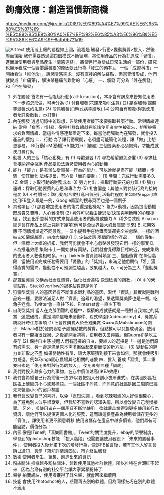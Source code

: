 # 鉤癮效應：創造習慣新商機
https://medium.com/@justinliu2018/%E9%89%A4%E7%99%AE%E6%95%88%E6%87%89-%E5%89%B5%E9%80%A0%E7%BF%92%E6%85%A3%E6%96%B0%E5%95%86%E6%A9%9F-8afb0b721a19

![Alt text](https://miro.medium.com/v2/resize:fit:1400/1*sKaJPu6inT4qTx-jCRJZ8Q.png "Optional title")
使用者上癮的過程如上圖，流程是 觸發>行動>變動獎賞>投入，然後周而復始
我們需要透過這四個模式不斷循環，將使用產品的行為打造成「習慣」，進而讓使用者與產品產生「情感連結」，將使用行為變成日常生活的一部份，研究也顯示養成一個習慣最種要的原因是此行為「發生的頻率」。
一個「成習科技」一開始看似「維他命」，訴諸情感需求，沒有直接的解決痛點，但當習慣形成，他們就變成「止痛藥」，解決某種痛苦難耐的「心癢」
一、觸發
可分為「外在觸發」和「內在觸發」
1. 外在觸發
首先有一個喚起行動(call-to-action)，本身含有訊息來告知使用者下一步該怎麼做，可再分為
(1) 付費觸發(花錢來吸引注意)
(2) 贏得觸發(媒體等爆發式的注意)
(3) 關係觸發(口碑式病毒擴散)
(4) 公司自有觸發(得到使用者允許後啟動，ex訂閱)
2. 內在觸發
透過記憶中的聯想，告訴使用者接下來要採取甚麼行動。常與情緒連結(常是「負面」情緒)，像是社群媒體就長訴諸使用者害怕被遺忘，想要被需求的負面情緒，當這些情感連繫固定下來，每當他們觸動內在觸發，就會投入產品的懷抱
二、行動
為了讓行動展開，必須盡可能簡化流程，讓「做」比想更容易。
B(行動)=M(動機)*A(能力)*T(觸發)
三個要素都必須備齊，才能成就使用者行動
1. 動機
人的三個「核心動機」有
(1) 尋歡避苦
(2) 尋找希望避免恐懼
(3) 尋求社會接納避免拒絕
產品要設法訴諸使用者內心的動機
2. 能力
「能力」是有辦法從事某一行為的能力。可以說就是盡可能「精簡」步驟，使其簡化
法格提出，有六個「簡約要素」：
(1) 時間：完成行動需要多久
(2) 金錢：才取行動的財務成本
(3) 勞力付出：採取行動要花的力氣
(4) 腦力運轉：採取行動要費的心思和專注力
(5) 社會偏差：其他人對於該行為的接納程度
(6) 不符慣例：該行動配合或打亂目前例行活動的程度
例如很多app可直接用FB登入即是一例，Google簡潔的搜尋頁面也是一個例子
3. 其他項目
(1) 那要增加使用者的能力還是動機呢？
能力>動機，因為提高動機既昂貴又費時，人心難控制
(2) 另外可以藉由捷思法(決策與判斷時的心理捷徑)，找到出乎意料的方式來提高使用者的動機或能力
A. 稀少性效應
Amazon總是會在產品上寫上只剩下幾項(他可是全世界最大的倉庫耶!少來)
B. 框架效應
不同情境塑造不同感覺，一流小提琴手在地鐵表演卻完全被忽略。一樣的酒被告知價錢越高，爽度大幅提升
C. 定錨效應
兩個同樣的產品，一樣的價格，但一個標上大幅的折扣，我們可能就會不小心忽略沒發現它們一樣的事實
D. 人為推進效應
集點卡上一開始就有兩點，我們就會覺得離目標較近，完成集點的使用者人數也相較多。e.g. LinkedIn會員資料填寫
三、變動獎賞
在每個階段，當使用者完成任務需要用「變動」的「獎賞」，來滿足他們期待「將」獲得獎賞的需求，變動性不可預測性越高，效果越大。以下可分為三大「變動獎賞」：
1. 部落型獎賞
又稱為社會性獎賞，強化社會連結
像是臉書的讚數，LOL中的榮譽點數，StackOverflow的冠冕點數即是例子
2. 狩獵型獎賞
人的基因裡有不斷渴求戰利品的基因，現代「資訊」其實就是戰利品的一種，要設法滿足人對「資源」追尋的渴望，樂透頭獎美夢也是一例。吃角子老虎、Twitter會一直往下拉、Pinterest會一直往下看
3. 自我型獎賞
當人在克服困難的過程中，累積的成就感就是一種對自我肯定的獎賞，遊戲破關，還是清除信箱未讀郵件、程式學園(Codecademy)
4、獎賞系統設計時注意事項
(1) 社會性獎賞大於金錢獎賞
Quora與Mahalo.com的例子，Mahalo對於發問者給予虛擬點數的獎賞，但點數可以兌換成現金，使用者只有一開始很蜂擁、之後卻開始凋零，使用者失去興趣。但Quora卻是屹立長存
(2) 保持自主感
提醒人們有選擇的自由，要給人的選擇是「一邊是他們原有的需求、另一邊是滿足原本需求但做起來更簡便的新方法」
(3) 變動性的魅力並非取之不盡
如果變動性有限，讓大家都猜到接下來會如何，那就會使吸引力減退。例如Zynga開心農場其他相關的遊戲
四、投入
養成「習慣」第二重要因素是「使用者對該行為的投入」，使用者有三種「傾向」
1. 我們對投入越多心力的事物，在心中價值越高(IKEA效應)
2. 我們會希望自己行為前後一致(所以要把投入分割小塊漸進式)，在美國郊區社區插上醜陋的小心駕駛標語。一個社區不同意，而同意的社區是因三周前已經先來裝過小小的窗戶標語
3. 我們會改變自己的喜好，以免「認知失調」，看到吃辣喝酒的人好像很開心，為了避免別人似乎很享受，但我卻不喜歡的認知失調，所以會改變自己慢慢接受。
另外，當使用者在一個產品不斷地使用，往往讓企業得到更多使用者行為資訊，讓他們可以提供更個人化的服務，進而讓這個產品為使用者儲存更多的「價值」，讓使用者更不願意轉移
使用者儲存在產品中越多價值，他們越有可能回訪，價值分為：
1. 內容
像是ITune的「音樂圖書館」，Tweet的關注度提升，ebay的榮譽制度，學習到的photoshop技能
「投入階段」也需要讓使用者設下「未來的觸發事件」，使用者投入後允諾下次的觸發行為，像是FB留言後，若有其他人留言會跳出通知，表示「預知詳情請回訪」再次發生觸發
2. 數據
使用者產生、蒐集、創造出來的資訊
3. 粉絲關注
推特越多粉絲關注，越難使用其他社群軟體。所以推特在台灣紅不起來，因為台灣有別的社交平台讓大家累積粉絲了
4. 聲譽
拍賣網站，使用者獲得了好名聲，就會回來繼續用
5. 技能
會使用Photoshop的人，很難再去別的軟體，因為同樣技巧在別的軟體不適用
